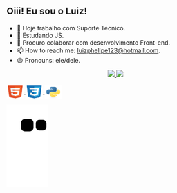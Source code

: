 ## Oiii! Eu sou o Luiz!


- 🔭 Hoje trabalho com Suporte Técnico.
- 🌱 Estudando JS.
- 👯 Procuro colaborar com desenvolvimento Front-end.
- 📫 How to reach me: luizphelipe123@hotmail.com.
- 😄 Pronouns: ele/dele.



<div align="center">
  <a href="https://github.com/LpMR3DF0X">
  <img height="130em" src="https://github-readme-stats.vercel.app/api?username=LpMR3DF0X&show_icons=true&theme=synthwave&include_all_commits=true&count_private=true"/>
  <img height="130em" src="https://github-readme-stats.vercel.app/api/top-langs/?username=LpMR3DF0X&layout=compact&langs_count=7&theme=synthwave"/>
</div>

  
  <div style="display: inline_block"><br>
   <img align="center" alt="Rafa-HTML" height="30" width="40" src="https://raw.githubusercontent.com/devicons/devicon/master/icons/html5/html5-original.svg">
  <img align="center" alt="Rafa-CSS" height="30" width="40" src="https://raw.githubusercontent.com/devicons/devicon/master/icons/css3/css3-original.svg">
  <img align="center" alt="Rafa-Python" height="30" width="40" src="https://raw.githubusercontent.com/devicons/devicon/master/icons/python/python-original.svg">
  
    
    
 ![Snake animation](https://github.com/rafaballerini/rafaballerini/blob/output/github-contribution-grid-snake.svg)
</div>
  
  
  ##
  
  
  
 




